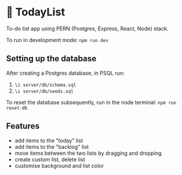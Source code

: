# 📝 TodayList

To-do list app using PERN (Postgres, Express, React, Node) stack.

To run in development mode: `npm run dev`

## Setting up the database

After creating a Postgres database, in PSQL run: 

1. `\i server/db/schema.sql`
2. `\i server/db/seeds.sql`

To reset the database subsequently, run in the node terminal: `npm run reset-db`

## Features

- add items to the "today" list
- add items to the "backlog" list
- move items between the two lists by dragging and dropping
- create custom list, delete list
- customise background and list color

